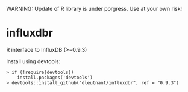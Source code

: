 WARNING: Update of R library is under porgress. Use at your own risk!

# influxdbr
R interface to InfluxDB (>=0.9.3)

Install using devtools:
```
> if (!require(devtools))
    install.packages('devtools')
> devtools::install_github("dleutnant/influxdbr", ref = "0.9.3")

```
